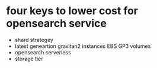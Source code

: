 # four keys to lower cost for opensearch service
   - shard strategey
   - latest geneartion gravitan2 instances EBS GP3 volumes
   - opensearch serverless
   - storage tier
